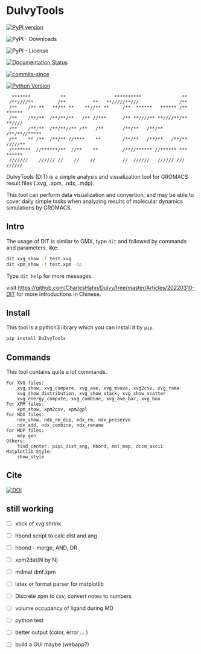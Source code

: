 # DuIvyTools
[![PyPI version](https://badge.fury.io/py/DuIvyTools.svg)](https://badge.fury.io/py/DuIvyTools)

![PyPI - Downloads](https://img.shields.io/pypi/dm/DuIvyTools)

![PyPI - License](https://img.shields.io/pypi/l/DuIvyTools)

[![Documentation Status](https://readthedocs.org/projects/duivytools/badge/?version=latest)](https://duivytools.readthedocs.io/zh_CN/latest/?badge=latest)

[![commits-since](https://img.shields.io/github/commits-since/CharlesHahn/DuIvyTools/v0.4.7.svg)](https://github.com/CharlesHahn/DuIvyTools/compare/v0.4.7...master)

[![Python Version](https://img.shields.io/pypi/pyversions/DuIvyTools.svg)](https://pypi.org/project/DuIvyTools)

```
  *******           **                  **********               **
 /**////**         /**          **   **/////**///               /**
 /**    /** **   **/** **    **//** **     /**  ******   ****** /**  ******
 /**    /**/**  /**/**/**   /** //***      /** **////** **////**/** **//// 
 /**    /**/**  /**/**//** /**   /**       /**/**   /**/**   /**/**//***** 
 /**    ** /**  /**/** //****    **        /**/**   /**/**   /**/** /////**
 /*******  //******/**  //**    **         /**//****** //****** *** ****** 
 ///////    ////// //    //    //          //  //////   ////// /// //////
```

DuIvyTools (DIT) is a simple analysis and visualization tool for GROMACS result
files (.xvg, .xpm, .ndx, .mdp). 

This tool can perform data visualization and convertion, and may be able to 
cover daily simple tasks when analyzing results of molecular dynamics 
simulations by GROMACS. 

## Intro

The usage of DIT is similar to GMX, type `dit` and followed by commands and 
parameters, like:

```bash
dit xvg_show -f test.xvg
dit xpm_show -f test.xpm -ip
```

Type `dit help` for more messages.

visit https://github.com/CharlesHahn/DuIvy/tree/master/Articles/20220310-DIT 
for more introductions in Chinese.


## Install

This tool is a python3 library which you can install it by `pip`.

```bash
pip install DuIvyTools
```

## Commands

This tool contains quite a lot commands.

```
For XVG files:
    xvg_show, xvg_compare, xvg_ave, xvg_mvave, xvg2csv, xvg_rama
    xvg_show_distribution, xvg_show_stack, xvg_show_scatter
    xvg_energy_compute, xvg_combine, xvg_ave_bar, xvg_box
For XPM files:
    xpm_show, xpm2csv, xpm2gpl
For NDX files:
    ndx_show, ndx_rm_dup, ndx_rm, ndx_preserve
    ndx_add, ndx_combine, ndx_rename
For MDP files:
    mdp_gen
Others:
    find_center, pipi_dist_ang, hbond, mol_map, dccm_ascii
Matplotlib Style:
    show_style
```


## Cite 

[![DOI](https://zenodo.org/badge/DOI/10.5281/zenodo.7261532.svg)](https://doi.org/10.5281/zenodo.7261532)

## still working 

- [ ] xtick of xvg shrink
- [ ] hbond script to calc dist and ang
- [ ] hbond - merge, AND, OR
- [ ] xpm2dat(N by N)
- [ ] mdmat dmf.xpm
- [ ] latex or format parser for matplotlib
- [ ] Discrete xpm to csv, convert notes to numbers
- [ ] volume occupancy of ligand during MD
- [ ] python test
- [ ] better output (color, error ... )
- [ ] build a GUI maybe (webapp?)

